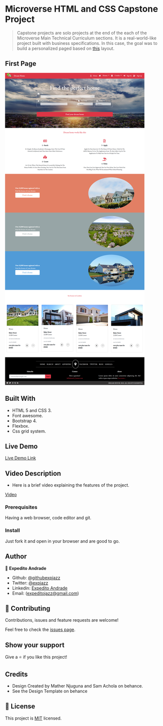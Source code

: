 # Microverse HTML and CSS Capstone Project

> Capstone projects are solo projects at the end of the each of the Microverse Main Technical Curriculum sections. It is a real-world-like project built with business specifications. In this case, the goal was to build a personalized paged based on [this](https://www.behance.net/gallery/25563385/PatashuleKE) layout.

## First Page

![screenshot](./images/screenshot.png)

## Built With

- HTML 5 and CSS 3.
- Font awesome.
- Bootstrap 4.
- Flexbox.
- Css grid system.

## Live Demo

[Live Demo Link](https://rawcdn.githack.com/expjazz/capstone-project/54c1b46926b375925275a24f90f56943ab678f36/index.html)

## Video Description

- Here is a brief video explaining the features of the project.

[Video](https://www.loom.com/share/b7e76743e7e74e339bd414b1b2f12414)

### Prerequisites

Having a web browser, code editor and git.

### Install

Just fork it and open in your browser and are good to go.

## Author

👤 **Expedito Andrade**

- Github: [@githubexpjazz](https://github.com/expjazz)
- Twitter: [@expjazz](https://twitter.com/expeditoandrade13)
- Linkedin: [Expedito Andrade](https://www.linkedin.com/in/expedito-andrade-3645151a4/)
- Email: (expeditojazz@gmail.com)

## 🤝 Contributing

Contributions, issues and feature requests are welcome!

Feel free to check the [issues page](issues/).

## Show your support

Give a ⭐️ if you like this project!

## Credits

- Design Created by Mather Njuguna and Sam Achola on behance.
- See the Design Template on behance

## 📝 License

This project is [MIT](./LICENSE) licensed.

